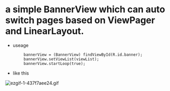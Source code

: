 # a simple BannerView which can auto switch pages based on ViewPager and LinearLayout.

* useage

```
        bannerView = (BannerView) findViewById(R.id.banner);
        bannerView.setViewList(viewList);
        bannerView.startLoop(true);
```

* like this 

![ezgif-1-437f7aee24.gif](http://upload-images.jianshu.io/upload_images/2555073-9c41849505373964.gif?imageMogr2/auto-orient/strip)
